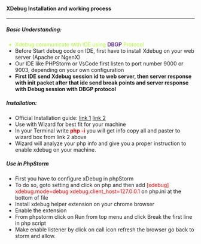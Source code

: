 <h4>XDebug Installation and working process</h4>
<hr>
<h5>Basic Understanding:</h5>
<ul>
    <li style="color: greenyellow">Xdebug communicate with IDE using <strong style="color: rebeccapurple">DBGP</strong> Protocol</li>
    <li>Before Start debug code on IDE, first have to install Xdebug on your web server (Apache or NgenX)</li>
    <li>Our IDE like PHPStorm or VsCode first listen to port number 9000 or 9003, depending on your own configuration</li>
    <li><strong>First IDE send Xdebug session id to web server,  then server response with init packet after that ide send break points and server 
        response with Debug session with DBGP protocol</strong></li>
</ul>
<h5>Installation:</h5>
<ul>
<li>Official Installation guide: <a href="https://xdebug.org/docs/install#windows">link 1</a> <a href="https://xdebug.org/wizard">link 2</a></li>
<li>Use with Wizard for best fit for your machine</li>
<li>In your Terminal write <strong style="color: red">php -i</strong> you will get info copy all and paster to wizard box from link 2 above</li>
<li>Wizard will analyze your php info and give you a proper instruction to enable xdebug on your machine.</li>
</ul>
<h5>Use in PhpStorm</h5>
<ul>
<li>First you have to configure xDebug in phpStorm</li>
<li>To do so, goto setting and click on php and then add <storng style="color: red">
[xdebug]
xdebug.mode=debug
xdebug.client_host=127.0.0.1</storng> on php.ini at the bottom of file</li>
<li>Install xdebug helper extension on your chrome browser
</li>
<li>Enable the extension</li>
<li>From phpstorm click on Run from top menu and click Break the first line
in php script</li>
<li>Make enable listener by click on call icon refresh the browser go
back to storm and allow.</li>
</ul>
